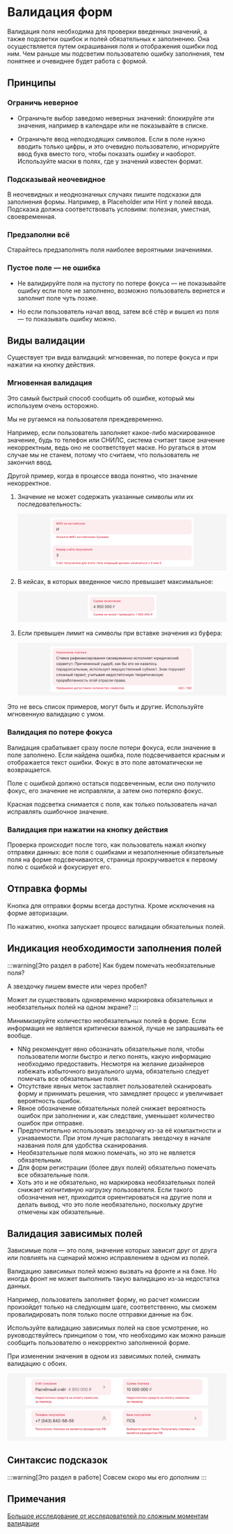 # Валидация форм

Валидация поля необходима для проверки введенных значений, а также подсветки ошибок и полей обязательных к заполнению. Она осуществляется путем окрашивания поля и отображения ошибки под ним. Чем раньше мы подсветим пользователю ошибку заполнения, тем понятнее и очевиднее будет работа с формой.

## Принципы

### Ограничь неверное

- Ограничьте выбор заведомо неверных значений: блокируйте эти значения, например в календаре или не показывайте в списке.

- Ограничьте ввод неподходящих символов. Если в поле нужно вводить только цифры, и это очевидно пользователю, игнорируйте ввод букв вместо того, чтобы показать ошибку и наоборот. Используйте маски в полях, где у значений известен формат.

### Подсказывай неочевидное

В неочевидных и неоднозначных случаях пишите подсказки для заполнения формы. Например, в Placeholder или Hint у полей ввода. Подсказка должна соответствовать условиям: полезная, уместная, своевременная.

### Предзаполни всё

Старайтесь предзаполнять поля наиболее вероятными значениями.

### Пустое поле — не ошибка

- Не валидируйте поля на пустоту по потере фокуса — не показывайте ошибку если поле не заполнено, возможно пользователь вернется и заполнит поле чуть позже.

- Но если пользователь начал ввод, затем всё стёр и вышел из поля — то показывать ошибку можно.

## Виды валидации

Существует три вида валидаций: мгновенная, по потере фокуса и при нажатии на кнопку действия.

### Мгновенная валидация

Это самый быстрый способ сообщить об ошибке, который мы используем очень осторожно.

Мы не ругаемся на пользователя преждевременно.

Например, если пользователь заполняет какое-либо маскированное значение, будь то телефон или СНИЛС, система считает такое значение некорректным, ведь оно не соответствует маске. Но ругаться в этом случае мы не станем, потому что считаем, что пользователь не закончил ввод.

Другой пример, когда в процессе ввода понятно, что значение некорректное.

1. Значение не может содержать указанные символы или их последовательность:

   ![Поле с ошибкой](./impossible.png)

2. В кейсах, в которых введенное число превышает максимальное:

   ![Поле с ошибкой](./max-sum.png)

3. Если превышен лимит на символы при вставке значения из буфера:

   ![Поле с ошибкой](./max.png)

Это не весь список примеров, могут быть и другие. Используйте мгновенную валидацию с умом.

### Валидация по потере фокуса

Валидация срабатывает сразу после потери фокуса, если значение в поле заполнено. Если найдена ошибка, поле подсвечивается красным и отображается текст ошибки. Фокус в это поле автоматически не возвращается.

Поле с ошибкой должно остаться подсвеченным, если оно получило фокус, его значение не исправляли, а затем оно потеряло фокус.

Красная подсветка снимается с поля, как только пользователь начал исправлять ошибочное значение.

### Валидация при нажатии на кнопку действия

Проверка происходит после того, как пользователь нажал кнопку отправки данных: все поля с ошибками и незаполненные обязательные поля на форме подсвечиваются, страница прокручивается к первому полю с ошибкой и фокусирует его.

## Отправка формы

Кнопка для отправки формы всегда доступна. Кроме исключения на форме авторизации.

По нажатию, кнопка запускает процесс валидации обязательных полей.

## Индикация необходимости заполнения полей

:::warning[Это раздел в работе]
Как будем помечать необязательные поля?

А звездочку пишем вместе или через пробел?

Может ли существовать одновременно маркировка обязательных и необязательных полей на одном экране?
:::

Минимизируйте количество необязательных полей в форме. Если информация не является критически важной, лучше не запрашивать ее вообще.

- NNg рекомендует явно обозначать обязательные поля, чтобы пользователи могли быстро и легко понять, какую информацию необходимо предоставить. Несмотря на желание дизайнеров избежать избыточного визуального шума, обязательно следует помечать все обязательные поля.
- Отсутствие явных меток заставляет пользователей сканировать форму и принимать решения, что замедляет процесс и увеличивает вероятность ошибок.
- Явное обозначение обязательных полей снижает вероятность ошибок при заполнении и, как следствие, уменьшает количество ошибок при отправке.
- Предпочтительно использовать звездочку из-за её компактности и узнаваемости. При этом лучше располагать звездочку в начале названия поля для удобства сканирования.
- Необязательные поля можно помечать, но это не является обязательным.
- Для форм регистрации (более двух полей) обязательно помечать все обязательные поля.
- Хоть это и не обязательно, но маркировка необязательных полей снижает когнитивную нагрузку пользователя. Если такого обозначения нет, приходится ориентироваться на другие поля и делать вывод, что это поле необязательно, поскольку другие отмечены как обязательные.

## Валидация зависимых полей

Зависимые поля — это поля, значение которых зависит друг от друга или повлиять на сценарий можно исправлением в одном из полей.

Валидацию зависимых полей можно вызвать на фронте и на бэке. Но иногда фронт не может выполнить такую валидацию из-за недостатка данных.

Например, пользователь заполняет форму, но расчет комиссии произойдет только на следующем шаге, соответственно, мы сможем провалидировать поля только после отправки данные на бэк.

Используйте валидацию зависимых полей на свое усмотрение, но руководствуйтесь принципом о том, что необходимо как можно раньше сообщить пользователю о некорректно заполненной форме.

При изменении значения в одном из зависимых полей, снимать валидацию с обоих.

![Валидация зависимых полей](./dependent.png)

## Синтаксис подсказок

:::warning[Это раздел в работе]
Совсем скоро мы его дополним
:::

## Примечания

[Большое исследование от исследователей по сложным моментам валидации](https://plump-argument-8c8.notion.site/Pattern-197e41d2e83180599c21cebe8e14407d)
